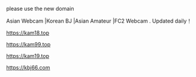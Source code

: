 
please use the new domain 

Asian Webcam |Korean BJ |Asian Amateur |FC2 Webcam . Updated daily！

https://kam18.top

https://kam99.top

https://kam19.top

https://kbj66.com





